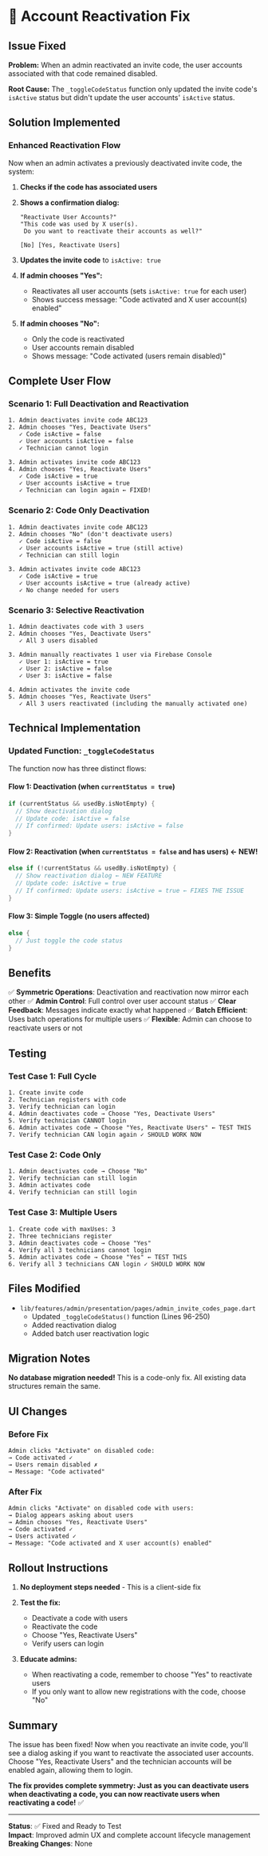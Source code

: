 # 🔧 Account Reactivation Fix

## Issue Fixed

**Problem:** When an admin reactivated an invite code, the user accounts associated with that code remained disabled.

**Root Cause:** The `_toggleCodeStatus` function only updated the invite code's `isActive` status but didn't update the user accounts' `isActive` status.

## Solution Implemented

### Enhanced Reactivation Flow

Now when an admin activates a previously deactivated invite code, the system:

1. **Checks if the code has associated users**
2. **Shows a confirmation dialog:**
   ```
   "Reactivate User Accounts?"
   "This code was used by X user(s). 
    Do you want to reactivate their accounts as well?"
   
   [No] [Yes, Reactivate Users]
   ```

3. **Updates the invite code** to `isActive: true`

4. **If admin chooses "Yes":**
   - Reactivates all user accounts (sets `isActive: true` for each user)
   - Shows success message: "Code activated and X user account(s) enabled"

5. **If admin chooses "No":**
   - Only the code is reactivated
   - User accounts remain disabled
   - Shows message: "Code activated (users remain disabled)"

## Complete User Flow

### Scenario 1: Full Deactivation and Reactivation

```
1. Admin deactivates invite code ABC123
2. Admin chooses "Yes, Deactivate Users"
   ✓ Code isActive = false
   ✓ User accounts isActive = false
   ✓ Technician cannot login

3. Admin activates invite code ABC123
4. Admin chooses "Yes, Reactivate Users"
   ✓ Code isActive = true
   ✓ User accounts isActive = true
   ✓ Technician can login again ← FIXED!
```

### Scenario 2: Code Only Deactivation

```
1. Admin deactivates invite code ABC123
2. Admin chooses "No" (don't deactivate users)
   ✓ Code isActive = false
   ✓ User accounts isActive = true (still active)
   ✓ Technician can still login

3. Admin activates invite code ABC123
   ✓ Code isActive = true
   ✓ User accounts isActive = true (already active)
   ✓ No change needed for users
```

### Scenario 3: Selective Reactivation

```
1. Admin deactivates code with 3 users
2. Admin chooses "Yes, Deactivate Users"
   ✓ All 3 users disabled

3. Admin manually reactivates 1 user via Firebase Console
   ✓ User 1: isActive = true
   ✓ User 2: isActive = false
   ✓ User 3: isActive = false

4. Admin activates the invite code
5. Admin chooses "Yes, Reactivate Users"
   ✓ All 3 users reactivated (including the manually activated one)
```

## Technical Implementation

### Updated Function: `_toggleCodeStatus`

The function now has three distinct flows:

#### Flow 1: Deactivation (when `currentStatus = true`)
```dart
if (currentStatus && usedBy.isNotEmpty) {
  // Show deactivation dialog
  // Update code: isActive = false
  // If confirmed: Update users: isActive = false
}
```

#### Flow 2: Reactivation (when `currentStatus = false` and has users) ← NEW!
```dart
else if (!currentStatus && usedBy.isNotEmpty) {
  // Show reactivation dialog ← NEW FEATURE
  // Update code: isActive = true
  // If confirmed: Update users: isActive = true ← FIXES THE ISSUE
}
```

#### Flow 3: Simple Toggle (no users affected)
```dart
else {
  // Just toggle the code status
}
```

## Benefits

✅ **Symmetric Operations**: Deactivation and reactivation now mirror each other
✅ **Admin Control**: Full control over user account status
✅ **Clear Feedback**: Messages indicate exactly what happened
✅ **Batch Efficient**: Uses batch operations for multiple users
✅ **Flexible**: Admin can choose to reactivate users or not

## Testing

### Test Case 1: Full Cycle
```
1. Create invite code
2. Technician registers with code
3. Verify technician can login
4. Admin deactivates code → Choose "Yes, Deactivate Users"
5. Verify technician CANNOT login
6. Admin activates code → Choose "Yes, Reactivate Users" ← TEST THIS
7. Verify technician CAN login again ✓ SHOULD WORK NOW
```

### Test Case 2: Code Only
```
1. Admin deactivates code → Choose "No"
2. Verify technician can still login
3. Admin activates code
4. Verify technician can still login
```

### Test Case 3: Multiple Users
```
1. Create code with maxUses: 3
2. Three technicians register
3. Admin deactivates code → Choose "Yes"
4. Verify all 3 technicians cannot login
5. Admin activates code → Choose "Yes" ← TEST THIS
6. Verify all 3 technicians CAN login ✓ SHOULD WORK NOW
```

## Files Modified

- `lib/features/admin/presentation/pages/admin_invite_codes_page.dart`
  - Updated `_toggleCodeStatus()` function (Lines 96-250)
  - Added reactivation dialog
  - Added batch user reactivation logic

## Migration Notes

**No database migration needed!** This is a code-only fix. All existing data structures remain the same.

## UI Changes

### Before Fix
```
Admin clicks "Activate" on disabled code:
→ Code activated ✓
→ Users remain disabled ✗
→ Message: "Code activated"
```

### After Fix
```
Admin clicks "Activate" on disabled code with users:
→ Dialog appears asking about users
→ Admin chooses "Yes, Reactivate Users"
→ Code activated ✓
→ Users activated ✓
→ Message: "Code activated and X user account(s) enabled"
```

## Rollout Instructions

1. **No deployment steps needed** - This is a client-side fix
2. **Test the fix:**
   - Deactivate a code with users
   - Reactivate the code
   - Choose "Yes, Reactivate Users"
   - Verify users can login

3. **Educate admins:**
   - When reactivating a code, remember to choose "Yes" to reactivate users
   - If you only want to allow new registrations with the code, choose "No"

## Summary

The issue has been fixed! Now when you reactivate an invite code, you'll see a dialog asking if you want to reactivate the associated user accounts. Choose "Yes, Reactivate Users" and the technician accounts will be enabled again, allowing them to login.

**The fix provides complete symmetry: Just as you can deactivate users when deactivating a code, you can now reactivate users when reactivating a code!** ✅

---

**Status**: ✅ Fixed and Ready to Test  
**Impact**: Improved admin UX and complete account lifecycle management  
**Breaking Changes**: None

